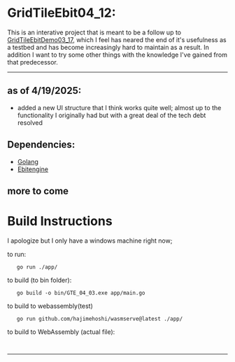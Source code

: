 # GridTileEbit04_12:

 This is an interative project that is meant to be a follow up to  [GridTileEbitDemo03_17], 
 which I feel has neared the end of it's usefulness as a testbed and has become increasingly hard to maintain as a result. 
 In addition I want to try some other things with the knowledge I've gained from that predecessor.
 

 ---
   ## as of 4/19/2025:
   
   - added a new UI structure that I think works quite well; almost up to the functionality I originally had but with a great deal of the tech debt resolved

 ## Dependencies:
  
 - [Golang]
 - [Ebitengine]

 more to come 
 ---

 # Build Instructions
 
 I apologize but I only have a windows machine right now;

 to run: 

 ```
    go run ./app/
 ```

 to build (to bin folder):

 ```
    go build -o bin/GTE_04_03.exe app/main.go
 ```
 to build to webassembly(test)
 ```
    go run github.com/hajimehoshi/wasmserve@latest ./app/

 ```
 to build to WebAssembly (actual file):
 ```
    
 ```
 ---
 [//]: #
 [Golang]: <https://go.dev/>
 [GridTileEbitDemo03_17]: <https://github.com/KelleyTyler/GridTileEbitenDemo03_17.git>
 [Ebitengine]: <https://ebitengine.org/>